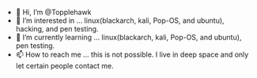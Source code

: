 - 👋 Hi, I’m @Topplehawk
- 👀 I’m interested in ... linux(blackarch, kali, Pop-OS, and ubuntu), hacking, and pen testing. 
- 🌱 I’m currently learning ... linux(blackarch, kali, Pop-OS, and ubuntu), pen testing.
- 📫 How to reach me ... this is not possible. I live in deep space and only let certain people contact me.

<!---
Topplehawk/Topplehawk is a ✨ special ✨ repository because its `README.md` (this file) appears on your GitHub profile.
You can click the Preview link to take a look at your changes.
--->
